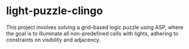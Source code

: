 # light-puzzle-clingo
This project involves solving a grid-based logic puzzle using ASP, where the goal is to illuminate all non-predefined cells with lights, adhering to constraints on visibility and adjacency.
